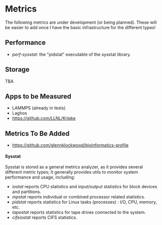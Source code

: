 # Metrics

The following metrics are under development (or being planned). These will be easier to add once I have
the basic infrastructure for the different types!

## Performance

 - *perf-sysstat*: the "pidstat" executable of the sysstat library.

## Storage

TBA

## Apps to be Measured

 - LAMMPS (already in tests)
 - Laghos
 - https://github.com/LLNL/Kripke

## Metrics To Be Added

 -  https://github.com/glennklockwood/bioinformatics-profile

#### Sysstat

Sysstat is stored as a general metrics analyzer, as it provides several different metric types;
It generally provides utils to monitor system performance and usage, including:

- *iostat* reports CPU statistics and input/output statistics for block devices and partitions.
- *mpstat* reports individual or combined processor related statistics.
- *pidstat* reports statistics for Linux tasks (processes) : I/O, CPU, memory, etc.
- *tapestat* reports statistics for tape drives connected to the system.
- *cifsiostat* reports CIFS statistics.
